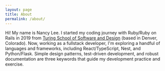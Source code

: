 ```yaml
---
layout: page
title: About
permalink: /about/
---
```


Hi! My name is Nancy Lee. I started my coding journey with Ruby/Ruby on Rails in 2019 from <a href="https://turing.edu/">Turing School of Software and Design</a> (based in Denver, Colorado). Now, working as a fullstack developer, I'm exploring a handful of languages and frameworks, including React/TypeScript, Nest, and Python/Flask. Simple design patterns, test-driven development, and robust documentation are three keywords that guide my development practice and exercise.

